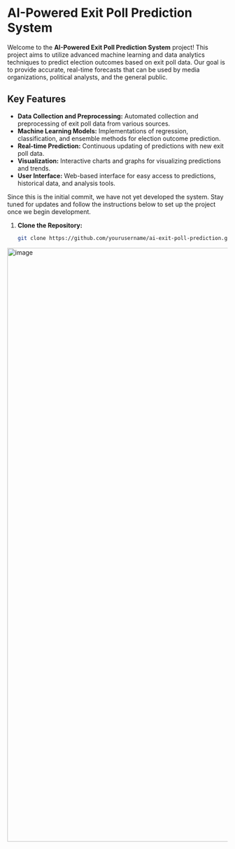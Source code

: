 # AI-Powered Exit Poll Prediction System

Welcome to the **AI-Powered Exit Poll Prediction System** project! This project aims to utilize advanced machine learning and data analytics techniques to predict election outcomes based on exit poll data. Our goal is to provide accurate, real-time forecasts that can be used by media organizations, political analysts, and the general public.

## Key Features

- **Data Collection and Preprocessing:** Automated collection and preprocessing of exit poll data from various sources.
- **Machine Learning Models:** Implementations of regression, classification, and ensemble methods for election outcome prediction.
- **Real-time Prediction:** Continuous updating of predictions with new exit poll data.
- **Visualization:** Interactive charts and graphs for visualizing predictions and trends.
- **User Interface:** Web-based interface for easy access to predictions, historical data, and analysis tools.

Since this is the initial commit, we have not yet developed the system. Stay tuned for updates and follow the instructions below to set up the project once we begin development.

1. **Clone the Repository:**
   ```bash
   git clone https://github.com/yourusername/ai-exit-poll-prediction.git

   
<img width="1354" alt="image" src="https://github.com/rakshitbharat/ai-based-exit-poll-prediction/assets/17176729/b5109eb8-0ad0-4f08-a155-c97e57497eb3">

